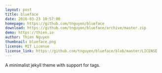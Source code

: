 ```yaml
---
layout: post
title: blueface
date: 2016-03-23 10:57:00
homepage: https://github.com/tnguyen/blueface
download: https://github.com/tnguyen/blueface/archive/master.zip
demo: https://thien.io
author: Thien Nguyen
thumbnail: blueface.png
license: MIT License
license_link: https://github.com/tnguyen/blueface/blob/master/LICENSE
---
```


A minimalist jekyll theme with support for tags.
